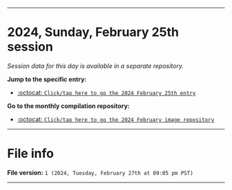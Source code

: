 
***

# 2024, Sunday, February 25th session

_Session data for this day is available in a separate repository._

**Jump to the specific entry:**

- [:octocat: `Click/tap here to go the 2024 February 25th entry`](https://github.com/seanpm2001/SeansLifeArchive_Images_MotorWorld_CarFactory_Y2024_V2/tree/SeansLifeArchive_Images_MotorWorld_CarFactory_Y2024_V2_Main-dev/02_February/25/)

**Go to the monthly compilation repository:**

- [:octocat: `Click/tap here to go the 2024 February image repository`](https://github.com/seanpm2001/SeansLifeArchive_Images_MotorWorld_CarFactory_Y2024_V2/)

***

# File info

**File version:** `1 (2024, Tuesday, February 27th at 09:05 pm PST)`

***
